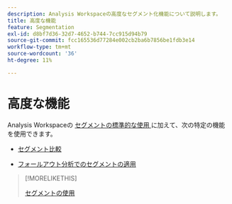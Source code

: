 ```yaml
---
description: Analysis Workspaceの高度なセグメント化機能について説明します。
title: 高度な機能
feature: Segmentation
exl-id: d8bf7d36-32d7-4652-b744-7cc915d94b79
source-git-commit: fcc165536d77284e002cb2ba6b7856be1fdb3e14
workflow-type: tm+mt
source-wordcount: '36'
ht-degree: 11%

---
```


# 高度な機能

Analysis Workspaceの [ セグメントの標準的な使用 ](/help/components/segmentation/segmentation-workflow/t-seg-apply.md) に加えて、次の特定の機能を使用できます。

* [セグメント比較](/help/analyze/analysis-workspace/c-panels/c-segment-comparison/segment-comparison.md)

* [フォールアウト分析でのセグメントの適用](/help/analyze/analysis-workspace/visualizations/fallout/compare-segments-fallout.md)

>[!MORELIKETHIS]
>
>[ セグメントの使用 ](segmentation-workflow/t-seg-apply.md)
